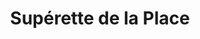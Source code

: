 ---
title: "Supérette de la Place"
url: /vaires-sur-marne/superette-de-la-place/
shop: Lebensmittel
---